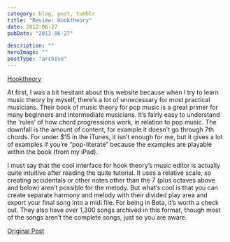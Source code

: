 ```yaml
---
category: blog, post, tumblr
title: "Review: Hooktheory"
date: 2012-06-27
pubDate: "2012-06-27"

description: ""
heroImage: ""
postType: "archive"
---
```


[Hooktheory](https://www.hooktheory.com/)

At first, I was a bit hesitant about this website because when I try to learn music theory by myself, there’s a lot of unnecessary for most practical musicians.
Their book of music theory for pop music is a great primer for many beginners and intermediate musicians.
It’s fairly easy to understand the ‘rules’ of how chord progressions work, in relation to pop music.
The downfall is the amount of content, for example it doesn’t go through 7th chords.
For under $15 in the iTunes, it isn’t enough for me, but it gives a lot of examples if you’re “pop-literate” because the examples are playable within the book (from my iPad).

I must say that the cool interface for hook theory’s music editor is actually quite intuitive after reading the quite tutorial.
It uses a relative scale, so creating accidentals or other notes other than the 7 (plus octaves above and below) aren’t possible for the melody.
But what’s cool is that you can create separate harmony and melody with their divided play area and export your final song into a midi file.
For being in Beta, it’s worth a check out.
They also have over 1,300 songs archived in this format, though most of the songs aren’t the complete songs, just so you are aware.

[Original Post](https://jermspeaks.com/post/26007870944/review-hooktheory-at-first-i-was-a-bit-hesitant)
